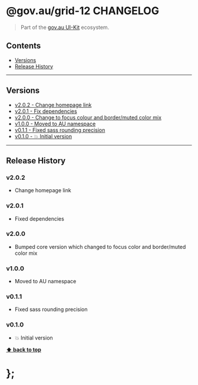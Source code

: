 @gov.au/grid-12 CHANGELOG
======================

> Part of the [gov.au UI-Kit](https://github.com/govau/uikit/) ecosystem.


## Contents

* [Versions](#install)
* [Release History](#release-history)


----------------------------------------------------------------------------------------------------------------------------------------------------------------


## Versions

* [v2.0.2 - Change homepage link ](#v202)
* [v2.0.1 - Fix dependencies ](#v201)
* [v2.0.0 - Change to focus colour and border/muted color mix](#v200)
* [v1.0.0 - Moved to AU namespace](#v100)
* [v0.1.1 - Fixed sass rounding precision](#v011)
* [v0.1.0 - 💥 Initial version](#v010)


----------------------------------------------------------------------------------------------------------------------------------------------------------------


## Release History

### v2.0.2

- Change homepage link


### v2.0.1

- Fixed dependencies


### v2.0.0

- Bumped core version which changed to focus color and border/muted color mix


### v1.0.0

- Moved to AU namespace


### v0.1.1

- Fixed sass rounding precision


### v0.1.0

- 💥 Initial version


**[⬆ back to top](#contents)**


# };
